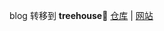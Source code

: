 blog 转移到 **treehouse🌲** [仓库](https://github.com/zealleaf/treehouse#readme) \| [网站](https://zealleaf.github.io/treehouse/)

